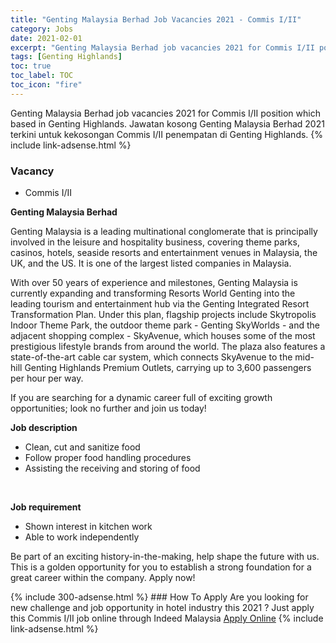 ```yaml
---
title: "Genting Malaysia Berhad Job Vacancies 2021 - Commis I/II" 
category: Jobs 
date: 2021-02-01 
excerpt: "Genting Malaysia Berhad job vacancies 2021 for Commis I/II position which based in Genting Highlands. Jawatan kosong Genting Malaysia Berhad 2021 terkini untuk kekosongan Commis I/II penempatan di Genting Highlands" 
tags: [Genting Highlands] 
toc: true 
toc_label: TOC 
toc_icon: "fire" 
--- 
```


Genting Malaysia Berhad job vacancies 2021 for Commis I/II position which based in Genting Highlands. Jawatan kosong Genting Malaysia Berhad 2021 terkini untuk kekosongan Commis I/II penempatan di Genting Highlands. 
{% include link-adsense.html %} 
### Vacancy 
- Commis I/II 
<div><div><p><b>Genting Malaysia Berhad
</b></p><p>Genting Malaysia is a leading multinational conglomerate that is principally involved in the leisure and hospitality business, covering theme parks, casinos, hotels, seaside resorts and entertainment venues in Malaysia, the UK, and the US. It is one of the largest listed companies in Malaysia.</p>
<p>With over 50 years of experience and milestones, Genting Malaysia is currently expanding and transforming Resorts World Genting into the leading tourism and entertainment hub via the Genting Integrated Resort Transformation Plan. Under this plan, flagship projects include Skytropolis Indoor Theme Park, the outdoor theme park - Genting SkyWorlds - and the adjacent shopping complex - SkyAvenue, which houses some of the most prestigious lifestyle brands from around the world. The plaza also features a state-of-the-art cable car system, which connects SkyAvenue to the mid-hill Genting Highlands Premium Outlets, carrying up to 3,600 passengers per hour per way.</p>
<p>If you are searching for a dynamic career full of exciting growth opportunities; look no further and join us today!</p>
<p><b>
Job description
</b></p><ul><li>Clean, cut and sanitize food</li><li>Follow proper food handling procedures</li><li>Assisting the receiving and storing of food</li></ul><br>
<p></p>
<p><b>Job requirement
</b></p><ul><li>Shown interest in kitchen work</li><li>Able to work independently</li></ul>
<p>
Be part of an exciting history-in-the-making, help shape the future with us. This is a golden opportunity for you to establish a strong foundation for a great career within the company. Apply now!</p></div></div> 
{% include 300-adsense.html %} 
### How To Apply 
Are you looking for new challenge and job opportunity in hotel industry this 2021 ?
Just apply this Commis I/II job online through Indeed Malaysia 
<a href="https://malaysia.indeed.com/viewjob?jk=76e67d5c57641fd1" class="btn btn--info" target="_blank" rel="nofollow noopenner">Apply Online</a> 
{% include link-adsense.html %} 